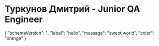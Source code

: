 Туркунов Дмитрий - Junior QA Engineer
====
{
  "schemaVersion": 1,
  "label": "hello",
  "message": "sweet world",
  "color": "orange"
}
